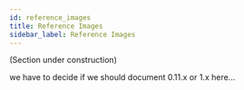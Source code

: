 ```yaml
---
id: reference_images
title: Reference Images
sidebar_label: Reference Images
---
```


(Section under construction)

we have to decide if we should document 0.11.x or 1.x here...
